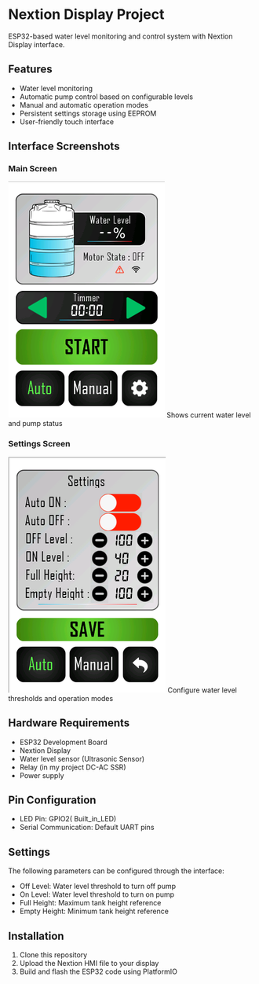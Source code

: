 # Nextion Display Project

ESP32-based water level monitoring and control system with Nextion Display interface.

## Features

- Water level monitoring
- Automatic pump control based on configurable levels
- Manual and automatic operation modes
- Persistent settings storage using EEPROM
- User-friendly touch interface

## Interface Screenshots

### Main Screen
![Main Screen](https://github.com/Shavindu-Gayashan/Water_Tank_Management_With_Nextion_Diaplay/blob/main/Nextion%20program/Screenshots/Dashboard%20UI.png?raw=true)
Shows current water level and pump status

### Settings Screen
![Settings Screen](https://github.com/Shavindu-Gayashan/Water_Tank_Management_With_Nextion_Diaplay/blob/main/Nextion%20program/Screenshots/Settings%20UI.png?raw=true)
Configure water level thresholds and operation modes

## Hardware Requirements

- ESP32 Development Board
- Nextion Display
- Water level sensor (Ultrasonic Sensor)
- Relay (in my project DC-AC SSR)
- Power supply

## Pin Configuration

- LED Pin: GPIO2( Built_in_LED)
- Serial Communication: Default UART pins

## Settings

The following parameters can be configured through the interface:
- Off Level: Water level threshold to turn off pump
- On Level: Water level threshold to turn on pump
- Full Height: Maximum tank height reference
- Empty Height: Minimum tank height reference

## Installation

1. Clone this repository
2. Upload the Nextion HMI file to your display
3. Build and flash the ESP32 code using PlatformIO
